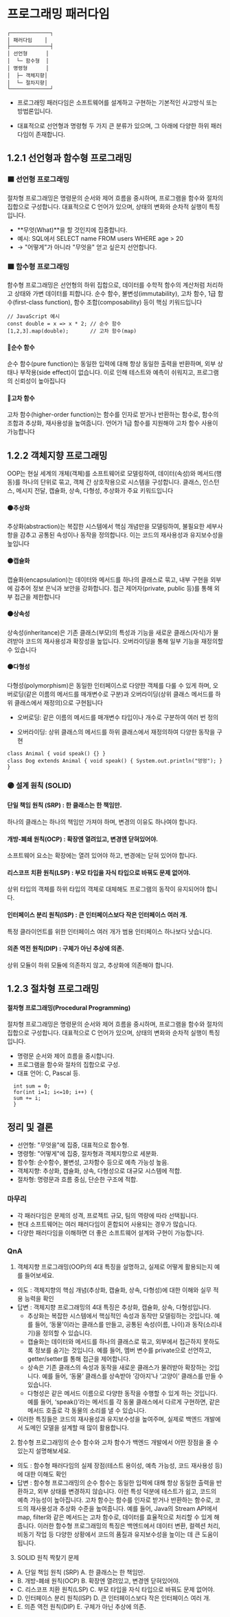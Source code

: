 # 프로그래밍 패러다임
```
┌─────────────┐ 
│ 패러다임    │
├─────────────┤
│ 선언형      │
│  └─ 함수형  │
│ 명령형      │
│  ├─ 객체지향│
│  └─ 절차지향│
└─────────────┘
```
- 프로그래밍 패러다임은 소프트웨어를 설계하고 구현하는 기본적인 사고방식 또는 방법론입니다.

- 대표적으로 선언형과 명령형 두 가지 큰 분류가 있으며, 그 아래에 다양한 하위 패러다임이 존재합니다.
## 1.2.1 선언형과 함수형 프로그래밍
### 🟦 선언형 프로그래밍
절차형 프로그래밍은 명령문의 순서와 제어 흐름을 중시하며, 프로그램을 함수와 절차의 집합으로 구성합니다. 대표적으로 C 언어가 있으며, 상태의 변화와 순차적 실행이 특징입니다.
- **무엇(What)**을 할 것인지에 집중합니다.
- 예시: SQL에서 SELECT name FROM users WHERE age > 20
- → "어떻게"가 아니라 "무엇을" 얻고 싶은지 선언합니다.
### 🟩 함수형 프로그래밍
함수형 프로그래밍은 선언형의 하위 집합으로, 데이터를 수학적 함수의 계산처럼 처리하고 상태와 가변 데이터를 피합니다. 순수 함수, 불변성(immutability), 고차 함수, 1급 함수(first-class function), 함수 조합(composability) 등이 핵심 키워드입니다
```
// JavaScript 예시
const double = x => x * 2; // 순수 함수
[1,2,3].map(double);       // 고차 함수(map)
```
#### 🔹순수 함수
순수 함수(pure function)는 동일한 입력에 대해 항상 동일한 출력을 반환하며, 외부 상태나 부작용(side effect)이 없습니다. 이로 인해 테스트와 예측이 쉬워지고, 프로그램의 신뢰성이 높아집니다
#### 🔹고차 함수
고차 함수(higher-order function)는 함수를 인자로 받거나 반환하는 함수로, 함수의 조합과 추상화, 재사용성을 높여줍니다. 언어가 1급 함수를 지원해야 고차 함수 사용이 가능합니다

## 1.2.2 객체지향 프로그래밍
OOP는 현실 세계의 개체(객체)를 소프트웨어로 모델링하여, 데이터(속성)와 메서드(행동)를 하나의 단위로 묶고, 객체 간 상호작용으로 시스템을 구성합니다. 클래스, 인스턴스, 메시지 전달, 캡슐화, 상속, 다형성, 추상화가 주요 키워드입니다
#### 🟠추상화
추상화(abstraction)는 복잡한 시스템에서 핵심 개념만을 모델링하여, 불필요한 세부사항을 감추고 공통된 속성이나 동작을 정의합니다. 이는 코드의 재사용성과 유지보수성을 높입니다
#### 🟠캡슐화
캡슐화(encapsulation)는 데이터와 메서드를 하나의 클래스로 묶고, 내부 구현을 외부에 감추어 정보 은닉과 보안을 강화합니다. 접근 제어자(private, public 등)를 통해 외부 접근을 제한합니다
#### 🟠상속성
상속성(inheritance)은 기존 클래스(부모)의 특성과 기능을 새로운 클래스(자식)가 물려받아 코드의 재사용성과 확장성을 높입니다. 오버라이딩을 통해 일부 기능을 재정의할 수 있습니다
#### 🟠다형성
다형성(polymorphism)은 동일한 인터페이스로 다양한 객체를 다룰 수 있게 하며, 오버로딩(같은 이름의 메서드를 매개변수로 구분)과 오버라이딩(상위 클래스 메서드를 하위 클래스에서 재정의)으로 구현됩니다

- 오버로딩: 같은 이름의 메서드를 매개변수 타입이나 개수로 구분하여 여러 번 정의

- 오버라이딩: 상위 클래스의 메서드를 하위 클래스에서 재정의하여 다양한 동작을 구현

```
class Animal { void speak() {} }
class Dog extends Animal { void speak() { System.out.println("멍멍"); } }
```
### 🟣 설계 원칙 (SOLID)
#### 단일 책임 원칙 (SRP) : 한 클래스는 한 책임만.
하나의 클래스는 하나의 책임만 가져야 하며, 변경의 이유도 하나여야 합니다.
#### 개방-폐쇄 원칙(OCP) : 확장엔 열려있고, 변경엔 닫혀있어야.
소프트웨어 요소는 확장에는 열려 있어야 하고, 변경에는 닫혀 있어야 합니다.
#### 리스코프 치환 원칙(LSP) : 부모 타입을 자식 타입으로 바꿔도 문제 없어야.
상위 타입의 객체를 하위 타입의 객체로 대체해도 프로그램의 동작이 유지되어야 합니다.
#### 인터페이스 분리 원칙(ISP) : 큰 인터페이스보다 작은 인터페이스 여러 개.
특정 클라이언트를 위한 인터페이스 여러 개가 범용 인터페이스 하나보다 낫습니다.
#### 의존 역전 원칙(DIP) : 구체가 아닌 추상에 의존.
상위 모듈이 하위 모듈에 의존하지 않고, 추상화에 의존해야 합니다.

## 1.2.3 절차형 프로그래밍

#### 절차형 프로그래밍(Procedural Programming)
절차형 프로그래밍은 명령문의 순서와 제어 흐름을 중시하며, 프로그램을 함수와 절차의 집합으로 구성합니다. 대표적으로 C 언어가 있으며, 상태의 변화와 순차적 실행이 특징입니다.
- 명령문 순서와 제어 흐름을 중시합니다.
- 프로그램을 함수와 절차의 집합으로 구성.
- 대표 언어: C, Pascal 등.
```
  int sum = 0;
  for(int i=1; i<=10; i++) {
  sum += i;
  }
```  
## 정리 및 결론
- 선언형: "무엇을"에 집중, 대표적으로 함수형.
- 명령형: "어떻게"에 집중, 절차형과 객체지향으로 세분화.
- 함수형: 순수함수, 불변성, 고차함수 등으로 예측 가능성 높음.
- 객체지향: 추상화, 캡슐화, 상속, 다형성으로 대규모 시스템에 적합.
- 절차형: 명령문과 흐름 중심, 단순한 구조에 적합.

### 마무리
- 각 패러다임은 문제의 성격, 프로젝트 규모, 팀의 역량에 따라 선택됩니다.
- 현대 소프트웨어는 여러 패러다임이 혼합되어 사용되는 경우가 많습니다.
- 다양한 패러다임을 이해하면 더 좋은 소프트웨어 설계와 구현이 가능합니다.

### QnA
1. 객체지향 프로그래밍(OOP)의 4대 특징을 설명하고, 실제로 어떻게 활용되는지 예를 들어보세요.
- 의도 : 객체지향의 핵심 개념(추상화, 캡슐화, 상속, 다형성)에 대한 이해와 실무 적용 능력을 확인
- 답변 : 객체지향 프로그래밍의 4대 특징은 추상화, 캡슐화, 상속, 다형성입니다.
    - 추상화는 복잡한 시스템에서 핵심적인 속성과 동작만 모델링하는 것입니다. 예를 들어, ‘동물’이라는 클래스를 만들고, 공통된 속성(이름, 나이)과 동작(소리내기)을 정의할 수 있습니다.
    - 캡슐화는 데이터와 메서드를 하나의 클래스로 묶고, 외부에서 접근하지 못하도록 정보를 숨기는 것입니다. 예를 들어, 멤버 변수를 private으로 선언하고, getter/setter를 통해 접근을 제어합니다.
    - 상속은 기존 클래스의 속성과 동작을 새로운 클래스가 물려받아 확장하는 것입니다. 예를 들어, ‘동물’ 클래스를 상속받아 ‘강아지’나 ‘고양이’ 클래스를 만들 수 있습니다.
    - 다형성은 같은 메서드 이름으로 다양한 동작을 수행할 수 있게 하는 것입니다. 예를 들어, ‘speak()’라는 메서드를 각 동물 클래스에서 다르게 구현하면, 같은 메서드 호출로 각 동물의 소리를 낼 수 있습니다.
- 이러한 특징들은 코드의 재사용성과 유지보수성을 높여주며, 실제로 백엔드 개발에서 도메인 모델을 설계할 때 많이 활용합니다.
2. 함수형 프로그래밍의 순수 함수와 고차 함수가 백엔드 개발에서 어떤 장점을 줄 수 있는지 설명해보세요.
- 의도 : 함수형 패러다임의 실제 장점(테스트 용이성, 예측 가능성, 코드 재사용성 등)에 대한 이해도 확인
- 답변 : 함수형 프로그래밍의 순수 함수는 동일한 입력에 대해 항상 동일한 출력을 반환하고, 외부 상태를 변경하지 않습니다. 이런 특성 덕분에 테스트가 쉽고, 코드의 예측 가능성이 높아집니다.
  고차 함수는 함수를 인자로 받거나 반환하는 함수로, 코드의 재사용성과 추상화 수준을 높여줍니다. 예를 들어, Java의 Stream API에서 map, filter와 같은 메서드는 고차 함수로, 데이터를 효율적으로 처리할 수 있게 해줍니다.
  이러한 함수형 프로그래밍의 특징은 백엔드에서 데이터 변환, 컬렉션 처리, 비동기 작업 등 다양한 상황에서 코드의 품질과 유지보수성을 높이는 데 큰 도움이 됩니다.
3. SOLID 원칙 짝찾기 문제

- A. 단일 책임 원칙 (SRP)  A. 한 클래스는 한 책임만.
- B. 개방-폐쇄 원칙(OCP) B. 확장엔 열려있고, 변경엔 닫혀있어야.
- C. 리스코프 치환 원칙(LSP) C. 부모 타입을 자식 타입으로 바꿔도 문제 없어야.
- D. 인터페이스 분리 원칙(ISP) D. 큰 인터페이스보다 작은 인터페이스 여러 개.
- E. 의존 역전 원칙(DIP) E. 구체가 아닌 추상에 의존.
